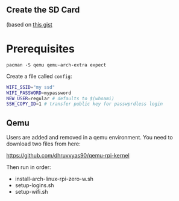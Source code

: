 ## Create the SD Card

(based on [this gist](https://gist.github.com/4a320f8ee5586fe6170af8051fcd9f85)


# Prerequisites

`pacman -S qemu qemu-arch-extra expect`


Create a file called  `config`:

``` bash
WIFI_SSID="my ssd"
WIFI_PASSWORD=mypassword
NEW_USER=regular # defaults to $(whoami)
SSH_COPY_ID=1 # transfer public key for passwprdless login
```

## Qemu

Users are added and removed in a qemu environment.
You need to download two files from here:

https://github.com/dhruvvyas90/qemu-rpi-kernel

Then run in order:

- install-arch-linux-rpi-zero-w.sh <sdcard>
- setup-logins.sh <sdcard>
- setup-wifi.sh <sdcard>

